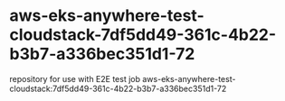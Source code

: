# aws-eks-anywhere-test-cloudstack-7df5dd49-361c-4b22-b3b7-a336bec351d1-72
repository for use with E2E test job aws-eks-anywhere-test-cloudstack:7df5dd49-361c-4b22-b3b7-a336bec351d1-72
